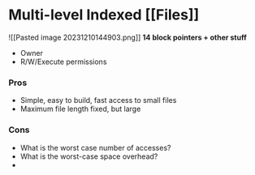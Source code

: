 # Multi-level Indexed [[Files]]
![[Pasted image 20231210144903.png]]
**14 block pointers + other stuff**
* Owner
* R/W/Execute permissions
### Pros
* Simple, easy to build, fast access to small files
* Maximum file length fixed, but large
### Cons
* What is the worst case number of accesses?
* What is the worst-case space overhead?
* 